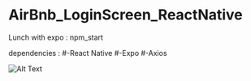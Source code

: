 # AirBnb_LoginScreen_ReactNative
Lunch with expo :
npm_start

dependencies :
#-React Native
#-Expo
#-Axios

![Alt Text](https://media.giphy.com/media/KZQzp4qvILDsCxEfss/giphy.gif)
